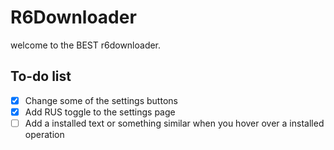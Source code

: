 # R6Downloader
welcome to the BEST r6downloader.
## To-do list
- [x] Change some of the settings buttons 
- [x] Add RUS toggle to the settings page
- [ ] Add a installed text or something similar when you hover over a installed operation

